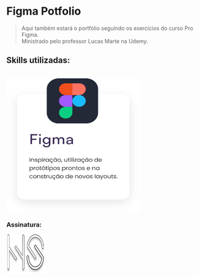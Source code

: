 # Figma Potfolio
>  Aqui também estará o portfólio seguindo os exercícios do curso Pro Figma. <br>
   > Ministrado pelo professor Lucas Marte na Udemy. 
 
 ## Skills utilizadas:
<div style="display: inline_block"><br>
  <img align="center" alt="Figma" height="350" width="350" src="https://raw.githubusercontent.com/HelenaSiena/Figma-Potfolio/main/Site%20Pessoal%20-%20GitHub/Componentes/Skills/figma.svg">
</div>

### Assinatura:
  <img align="center" alt="Figma" height="100" width="100" src="https://raw.githubusercontent.com/HelenaSiena/Figma-Potfolio/main/Site%20Pessoal%20-%20GitHub/Componentes/Logo-HS-footer.svg">

